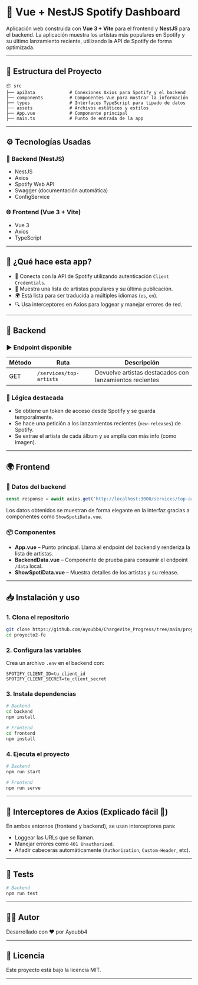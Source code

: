 # 🎵 Vue + NestJS Spotify Dashboard

Aplicación web construida con **Vue 3 + Vite** para el frontend y **NestJS** para el backend. La aplicación muestra los artistas más populares en Spotify y su último lanzamiento reciente, utilizando la API de Spotify de forma optimizada.

---

## 📁 Estructura del Proyecto

```
📦 src
├── apiData             # Conexiones Axios para Spotify y el backend
├── components          # Componentes Vue para mostrar la información
├── types               # Interfaces TypeScript para tipado de datos
├── assets              # Archivos estáticos y estilos
├── App.vue             # Componente principal
├── main.ts             # Punto de entrada de la app
```

---

## ⚙️ Tecnologías Usadas

### 🔧 Backend (NestJS)

- NestJS
- Axios
- Spotify Web API
- Swagger (documentación automática)
- ConfigService

### 🌐 Frontend (Vue 3 + Vite)

- Vue 3
- Axios
- TypeScript

---

## 🚀 ¿Qué hace esta app?

- 🔐 Conecta con la API de Spotify utilizando autenticación `Client Credentials`.
- 🎤 Muestra una lista de artistas populares y su última publicación.
- 🌍 Está lista para ser traducida a múltiples idiomas (`es`, `en`).
- 🔍 Usa interceptores en Axios para loggear y manejar errores de red.

---

## 📡 Backend

### ▶️ Endpoint disponible

| Método | Ruta                    | Descripción                                             |
|--------|-------------------------|---------------------------------------------------------|
| GET    | `/services/top-artists` | Devuelve artistas destacados con lanzamientos recientes |

### 🧠 Lógica destacada

- Se obtiene un token de acceso desde Spotify y se guarda temporalmente.
- Se hace una petición a los lanzamientos recientes (`new-releases`) de Spotify.
- Se extrae el artista de cada álbum y se amplía con más info (como imagen).

---

## 🌍 Frontend

### 🔌 Datos del backend

```ts
const response = await axios.get('http://localhost:3000/services/top-artists');
```

Los datos obtenidos se muestran de forma elegante en la interfaz gracias a componentes como `ShowSpotiData.vue`.

### 📦 Componentes

- **App.vue** – Punto principal. Llama al endpoint del backend y renderiza la lista de artistas.
- **BackendData.vue** – Componente de prueba para consumir el endpoint `/data` local.
- **ShowSpotiData.vue** – Muestra detalles de los artistas y su release.

---

## 📥 Instalación y uso

### 1. Clona el repositorio

```bash
git clone https://github.com/Ayoubb4/ChargeVite_Progress/tree/main/proyecto2-fe
cd proyecto2-fe
```

### 2. Configura las variables

Crea un archivo `.env` en el backend con:

```
SPOTIFY_CLIENT_ID=tu_client_id
SPOTIFY_CLIENT_SECRET=tu_client_secret
```

### 3. Instala dependencias

```bash
# Backend
cd backend
npm install

# Frontend
cd frontend
npm install
```

### 4. Ejecuta el proyecto

```bash
# Backend
npm run start

# Frontend
npm run serve
```

---

## 📌 Interceptores de Axios (Explicado fácil 🧠)

En ambos entornos (frontend y backend), se usan interceptores para:

- Loggear las URLs que se llaman.
- Manejar errores como `401 Unauthorized`.
- Añadir cabeceras automáticamente (`Authorization`, `Custom-Header`, etc).

---

## 🧪 Tests

```bash
# Backend
npm run test
```
---

## 👨‍💻 Autor

Desarrollado con ❤️ por Ayoubb4

---

## 📃 Licencia

Este proyecto está bajo la licencia MIT.

---
